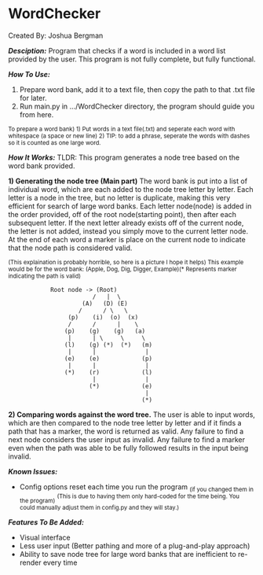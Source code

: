 # WordChecker
Created By: Joshua Bergman

***Desciption:***
Program that checks if a word is included in a word list provided by the user.
This program is not fully complete, but fully functional.


***How To Use:***
1) Prepare word bank, add it to a text file, then copy the path to that .txt file for later.
2) Run main.py in .../WordChecker directory, the program should guide you from here.

<sub>To prepare a word bank) 1) Put words in a text file(.txt) and seperate each word with whitespace (a space or new line)
2) TIP: to add a phrase, seperate the words with dashes so it is counted as one large word.</sub>


***How It Works:***
TLDR: This program generates a node tree based on the word bank provided.

**1) Generating the node tree (Main part)**
The word bank is put into a list of individual word, which are each added to the node tree letter by letter.
Each letter is a node in the tree, but no letter is duplicate, making this very efficient for search of large word banks.
Each letter node(node) is added in the order provided, off of the root node(starting point), then after each subsequent letter.
If the next letter already exists off of the current node, the letter is not added, instead you simply move to the current letter node.
At the end of each word a marker is place on the current node to indicate that the node path is considered valid.

<sub>(This explaination is probably horrible, so here is a picture I hope it helps)
This example would be for the word bank: (Apple, Dog, Dig, Digger, Example)(* Represents marker indicating the path is valid)</sub>
```
            Root node -> (Root)
                        /   |  \
                     (A)   (D) (E)
                    /      / \   \
                 (p)    (i)  (o)  (x)
                 /      /      |    \
                (p)    (g)    (g)   (a)
                 |      | \     \     \
                (l)    (g) (*)  (*)   (m)
                 |      |              |
                (e)    (e)            (p)
                 |      |              |
                (*)    (r)            (l)
                        |              |
                       (*)            (e)
                                       |
                                      (*)
```

**2) Comparing words against the word tree.**
The user is able to input words, which are then compared to the node tree letter by letter and if it finds a path that has a marker, the word is returned as valid. Any failure to find a next node considers the user input as invalid. Any failure to find a marker even when the path was able to be fully followed results in the input being invalid.


***Known Issues:***
- Config options reset each time you run the program <sub>(if you changed them in the program)</sub>
<sup>(This is due to having them only hard-coded for the time being. You could manually adjust them in config.py and they will stay.)</sup>


***Features To Be Added:***
- Visual interface
- Less user input (Better pathing and more of a plug-and-play approach)
- Ability to save node tree for large word banks that are inefficient to re-render every time